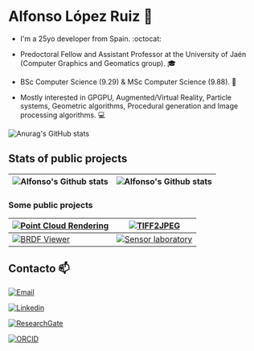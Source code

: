 # Alfonso López Ruiz :wave:

- I'm a 25yo developer from Spain. :octocat:

- Predoctoral Fellow and Assistant Professor at the University of Jaén (Computer Graphics and Geomatics group). :mortar_board:

- BSc Computer Science (9.29) & MSc Computer Science (9.88). :page_with_curl:

- Mostly interested in GPGPU, Augmented/Virtual Reality, Particle systems, Geometric algorithms, Procedural generation and Image processing algorithms. :computer:

![Anurag's GitHub stats](https://github-readme-stats.vercel.app/api?username=anuraghazra&show_icons=true&theme=radical)

## Stats of public projects

| <img align="center" src="https://github-readme-stats.vercel.app/api?username=AlfonsoLRz&bg_color=70,F23860,27364d&title_color=fff&text_color=fff" alt="Alfonso's Github stats" /> | <img align="center" src="https://github-readme-stats.vercel.app/api/top-langs/?username=AlfonsoLRz&layout=compact,bg_color=70,F23860,27364d&title_color=fff&text_color=fff" alt="Alfonso's Github stats" /> |
| ------------- | ------------- |

### Some public projects
| <a href="https://github.com/AlfonsoLRz/PointCloudRendering"><img align="center" src="https://github-readme-stats.vercel.app/api/pin/?username=AlfonsoLRz&repo=PointCloudRendering&theme=dracula" alt="Point Cloud Rendering" /></a> | <a href="https://github.com/AlfonsoLRz/TIFF2JPEG"><img align="center" src="https://github-readme-stats.vercel.app/api/pin/?username=AlfonsoLRz&repo=TIFF2JPEG&theme=dracula" alt="TIFF2JPEG"/></a>
| ------------- | ------------- |
| <a href="https://github.com/AlfonsoLRz/brdf_viewer"><img align="center" src="https://github-readme-stats.vercel.app/api/pin/?username=AlfonsoLRz&repo=brdf_viewer&theme=dracula" alt="BRDF Viewer" /></a> | <a href="https://github.com/SensorLaboratory/SensorLaboratory.github.io"><img align="center" src="https://github-readme-stats.vercel.app/api/pin/?username=SensorLaboratory&repo=SensorLaboratory.github.io&theme=dracula" alt="Sensor laboratory"/></a>

## Contacto :mailbox:

[![Email](https://img.shields.io/badge/allopezr@ujaen.es-email_personal-D14836?style=for-the-badge&logo=gmail&logoColor=white&labelColor=101010)](mailto:allopezr@ujaen.es)

[![Linkedin](https://img.shields.io/badge/allopezr@ujaen.es-email_personal-D14836?style=for-the-badge&logo=LinkedIn&logoColor=white&labelColor=101010)](https://www.linkedin.com/in/alfonso-l%C3%B3pez-ruiz-7607331b7/)

[![ResearchGate](https://img.shields.io/badge/Alfonso_López_Ruiz-ResarchGATE-D14836?style=for-the-badge&logo=ResearchGate&logoColor=white&labelColor=101010)](https://www.researchgate.net/profile/Alfonso_Ruiz2)

[![ORCID](https://img.shields.io/badge/allopezr@ujaen.es-email_personal-D14836?style=for-the-badge&logo=ORCID&logoColor=white&labelColor=101010)](mailto:allopezr@ujaen.es)



